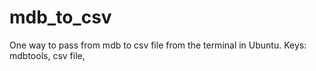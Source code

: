# mdb_to_csv
One way to pass from mdb to csv file from the terminal in Ubuntu.
Keys: mdbtools, csv file, 
